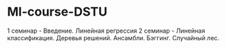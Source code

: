 # Ml-course-DSTU
1 семинар - Введение. Линейная регрессия
2 семинар - Линейная классификация. Деревья решений. Ансамбли. Бэггинг. Случайный лес.
